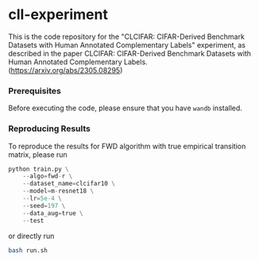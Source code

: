 # cll-experiment
This is the code repository for the "CLCIFAR: CIFAR-Derived Benchmark Datasets with Human Annotated Complementary Labels" experiment, as described in the paper CLCIFAR: CIFAR-Derived Benchmark Datasets with Human Annotated Complementary Labels.(https://arxiv.org/abs/2305.08295)

### Prerequisites
Before executing the code, please ensure that you have `wandb` installed.

### Reproducing Results
To reproduce the results for FWD algorithm with true empirical transition matrix, please run
```python
python train.py \
    --algo=fwd-r \
    --dataset_name=clcifar10 \
    --model=m-resnet18 \
    --lr=5e-4 \
    --seed=197 \
    --data_aug=true \
    --test
```

or directly run
```bash
bash run.sh
```
